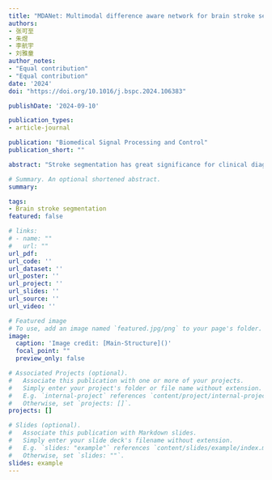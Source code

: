 ```yaml
---
title: "MDANet: Multimodal difference aware network for brain stroke segmentation"
authors:
- 张可至
- 朱煜
- 李航宇
- 刘雅童
author_notes:
- "Equal contribution"
- "Equal contribution"
date: '2024'
doi: "https://doi.org/10.1016/j.bspc.2024.106383"

publishDate: '2024-09-10'

publication_types:
- article-journal

publication: "Biomedical Signal Processing and Control"
publication_short: ""

abstract: "Stroke segmentation has great significance for clinical diagnosis and timely treatment. Medical images of strokes often come in the form of multiple modalities. But most existing methods simply stack these modalities as input, disregarding the connections and other clinical prior knowledge associated with each modality. In this paper, we present MDANet, a multimodal difference aware network for stroke segmentation based on multimodal input. The proposed network mainly consists of a difference aware module and a graph convolution fusion block. In the difference aware module, a parameter-shared encoder is adopted to extract features from different modality groups and generate difference feature maps by subtracting one group from another to enhance the perception of potential lesion areas. We further design a similarity loss to improve this ability. The graph convolution fusion block is developed to aggregate features from different modalities with a channel embedding strategy to model the features globally and a space embedding strategy for local modeling. The MDANet is trained and evaluated on the Ischemic Stroke Lesion Segmentation (ISLES) 2018 and 2022 datasets. Our approach achieves a dice score of 58.34 and 70.44, surpassing the performance of other advanced existing methods."

# Summary. An optional shortened abstract.
summary: 

tags:
- Brain stroke segmentation
featured: false

# links:
# - name: ""
#   url: ""
url_pdf: 
url_code: ''
url_dataset: ''
url_poster: ''
url_project: ''
url_slides: ''
url_source: ''
url_video: ''

# Featured image
# To use, add an image named `featured.jpg/png` to your page's folder. 
image:
  caption: 'Image credit: [Main-Structure]()'
  focal_point: ""
  preview_only: false

# Associated Projects (optional).
#   Associate this publication with one or more of your projects.
#   Simply enter your project's folder or file name without extension.
#   E.g. `internal-project` references `content/project/internal-project/index.md`.
#   Otherwise, set `projects: []`.
projects: []

# Slides (optional).
#   Associate this publication with Markdown slides.
#   Simply enter your slide deck's filename without extension.
#   E.g. `slides: "example"` references `content/slides/example/index.md`.
#   Otherwise, set `slides: ""`.
slides: example
---
```

